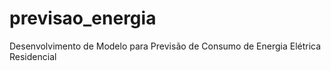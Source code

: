 # previsao_energia
Desenvolvimento de Modelo para Previsão de Consumo de Energia Elétrica Residencial
